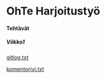 # OhTe Harjoitustyö

#### Tehtävät

##### Viikko1

[gitlog.txt](https://github.com/mfk99/ot-harjoitustyo/blob/master/laskarit/viikko1/gitlog.txt)

[komentorivi.txt](https://github.com/mfk99/ot-harjoitustyo/blob/master/laskarit/viikko1/komentorivi.txt)

